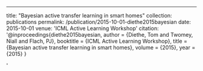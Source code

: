 ---
title: "Bayesian active transfer learning in smart homes"
collection: publications
permalink: /publication/2015-10-01-diethe2015bayesian
date: 2015-10-01
venue: 'ICML Active Learning Workshop'
citation: '@inproceedings{diethe2015bayesian,
 author = {Diethe, Tom and Twomey, Niall and Flach, PJ},
 booktitle = {ICML Active Learning Workshop},
 title = {Bayesian active transfer learning in smart homes},
 volume = {2015},
 year = {2015}
}

'